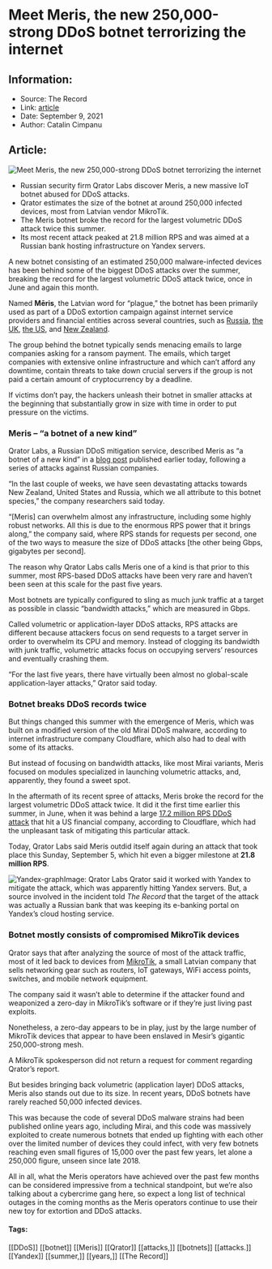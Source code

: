 # Meet Meris, the new 250,000-strong DDoS botnet terrorizing the internet
### 

## Information:
+ Source: The Record
+ Link: [article](https://therecord.media/meet-meris-the-new-250000-strong-ddos-botnet-terrorizing-the-internet/)
+ Date: September 9, 2021
+ Author: Catalin Cimpanu


## Article:
![Meet Meris, the new 250,000-strong DDoS botnet terrorizing the internet](https://therecord.media/wp-content/uploads/2021/09/Meris.png)

* Russian security firm Qrator Labs discover Meris, a new massive IoT botnet abused for DDoS attacks.
* Qrator estimates the size of the botnet at around 250,000 infected devices, most from Latvian vendor MikroTik.
* The Meris botnet broke the record for the largest volumetric DDoS attack twice this summer.
* Its most recent attack peaked at 21.8 million RPS and was aimed at a Russian bank hosting infrastructure on Yandex servers.


A new botnet consisting of an estimated 250,000 malware-infected devices has been behind some of the biggest DDoS attacks over the summer, breaking the record for the largest volumetric DDoS attack twice, once in June and again this month.


Named **Mēris**, the Latvian word for “plague,” the botnet has been primarily used as part of a DDoS extortion campaign against internet service providers and financial entities across several countries, such as [Russia](https://www.kommersant.ru/doc/4974831), [the UK](https://www.ispreview.co.uk/index.php/2021/09/ddos-attack-disrupts-voip-and-internet-services-at-voipfone-uk.html), [the US](https://blog.cloudflare.com/cloudflare-thwarts-17-2m-rps-ddos-attack-the-largest-ever-reported/), and [New Zealand](https://www.zdnet.com/article/anz-new-zealand-back-online-after-outage-from-ddos-attack/).


The group behind the botnet typically sends menacing emails to large companies asking for a ransom payment. The emails, which target companies with extensive online infrastructure and which can’t afford any downtime, contain threats to take down crucial servers if the group is not paid a certain amount of cryptocurrency by a deadline.


If victims don’t pay, the hackers unleash their botnet in smaller attacks at the beginning that substantially grow in size with time in order to put pressure on the victims.


### Meris – “a botnet of a new kind”


Qrator Labs, a Russian DDoS mitigation service, described Meris as “a botnet of a new kind” in a [blog post](https://blog.qrator.net/en/meris-botnet-climbing-to-the-record_142/) published earlier today, following a series of attacks against Russian companies.


“In the last couple of weeks, we have seen devastating attacks towards New Zealand, United States and Russia, which we all attribute to this botnet species,” the company researchers said today.


“[Meris] can overwhelm almost any infrastructure, including some highly robust networks. All this is due to the enormous RPS power that it brings along,” the company said, where RPS stands for requests per second, one of the two ways to measure the size of DDoS attacks [the other being Gbps, gigabytes per second].


The reason why Qrator Labs calls Meris one of a kind is that prior to this summer, most RPS-based DDoS attacks have been very rare and haven’t been seen at this scale for the past five years.


Most botnets are typically configured to sling as much junk traffic at a target as possible in classic “bandwidth attacks,” which are measured in Gbps.


Called volumetric or application-layer DDoS attacks, RPS attacks are different because attackers focus on send requests to a target server in order to overwhelm its CPU and memory. Instead of clogging its bandwidth with junk traffic, volumetric attacks focus on occupying servers’ resources and eventually crashing them.


“For the last five years, there have virtually been almost no global-scale application-layer attacks,” Qrator said today.


### Botnet breaks DDoS records twice


But things changed this summer with the emergence of Meris, which was built on a modified version of the old Mirai DDoS malware, according to internet infrastructure company Cloudflare, which also had to deal with some of its attacks.


But instead of focusing on bandwidth attacks, like most Mirai variants, Meris focused on modules specialized in launching volumetric attacks, and, apparently, they found a sweet spot.


In the aftermath of its recent spree of attacks, Meris broke the record for the largest volumetric DDoS attack twice. It did it the first time earlier this summer, in June, when it was behind a large [17.2 million RPS DDoS attack](https://therecord.media/cloudflare-says-it-mitigated-a-record-breaking-17-2m-rps-ddos-attack/) that hit a US financial company, according to Cloudflare, which had the unpleasant task of mitigating this particular attack.


Today, Qrator Labs said Meris outdid itself again during an attack that took place this Sunday, September 5, which hit even a bigger milestone at **21.8 million RPS**.


![Yandex-graph](https://www-therecord.recfut.com/wp-content/uploads/2021/09/Yandex-graph.png)Image: Qrator Labs
Qrator said it worked with Yandex to mitigate the attack, which was apparently hitting Yandex servers. But, a source involved in the incident told *The Record* that the target of the attack was actually a Russian bank that was keeping its e-banking portal on Yandex’s cloud hosting service.


### Botnet mostly consists of compromised MikroTik devices


Qrator says that after analyzing the source of most of the attack traffic, most of it led back to devices from [MikroTik](https://mikrotik.com/), a small Latvian company that sells networking gear such as routers, IoT gateways, WiFi access points, switches, and mobile network equipment.


The company said it wasn’t able to determine if the attacker found and weaponized a zero-day in MikroTik’s software or if they’re just living past exploits.


Nonetheless, a zero-day appears to be in play, just by the large number of MikroTik devices that appear to have been enslaved in Mesir’s gigantic 250,000-strong mesh.


A MikroTik spokesperson did not return a request for comment regarding Qrator’s report.


But besides bringing back volumetric (application layer) DDoS attacks, Meris also stands out due to its size. In recent years, DDoS botnets have rarely reached 50,000 infected devices.


This was because the code of several DDoS malware strains had been published online years ago, including Mirai, and this code was massively exploited to create numerous botnets that ended up fighting with each other over the limited number of devices they could infect, with very few botnets reaching even small figures of 15,000 over the past few years, let alone a 250,000 figure, unseen since late 2018.


All in all, what the Meris operators have achieved over the past few months can be considered impressive from a technical standpoint, but we’re also talking about a cybercrime gang here, so expect a long list of technical outages in the coming months as the Meris operators continue to use their new toy for extortion and DDoS attacks.





#### Tags:
[[DDoS]] [[botnet]] [[Meris]] [[Qrator]] [[attacks,]] [[botnets]] [[attacks.]] [[Yandex]] [[summer,]] [[years,]] [[The Record]]
